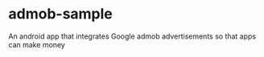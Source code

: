 # admob-sample
An android app that integrates Google admob advertisements so that apps can make money
